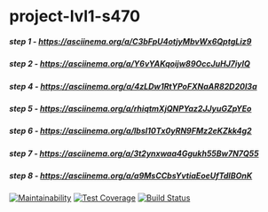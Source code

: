 # project-lvl1-s470
##### step 1 - https://asciinema.org/a/C3bFpU4otjyMbvWx6QptgLiz9
##### step 2 - https://asciinema.org/a/Y6vYAKqoijw89OccJuHJ7iyIQ
##### step 4 - https://asciinema.org/a/4zLDw1RtYPoFXNaAR82D20I3a
##### step 5 - https://asciinema.org/a/rhiqtmXjQNPYaz2JJyuGZpYEo
##### step 6 - https://asciinema.org/a/lbsl10Tx0yRN9FMz2eKZkk4g2
##### step 7 - https://asciinema.org/a/3t2ynxwaa4Ggukh55Bw7N7Q55
##### step 8 - https://asciinema.org/a/a9MsCCbsYvtiaEoeUfTdlBOnK
[![Maintainability](https://api.codeclimate.com/v1/badges/e14fe8f06e24b95c46c2/maintainability)](https://codeclimate.com/github/WildReindeer/project-lvl1-s470/maintainability)
[![Test Coverage](https://api.codeclimate.com/v1/badges/e14fe8f06e24b95c46c2/test_coverage)](https://codeclimate.com/github/WildReindeer/project-lvl1-s470/test_coverage)
[![Build Status](https://travis-ci.org/WildReindeer/project-lvl1-s470.svg?branch=master)](https://travis-ci.org/WildReindeer/project-lvl1-s470)